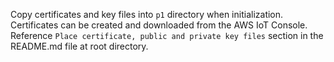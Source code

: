 Copy certificates and key files into `p1` directory when initialization.
Certificates can be created and downloaded from the AWS IoT Console.
Reference `Place certificate, public and private key files` section in the README.md file at root directory.
